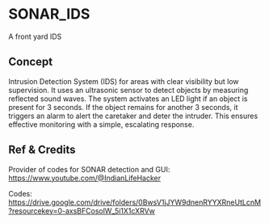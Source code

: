 # SONAR_IDS
A front yard IDS

## Concept
Intrusion Detection System (IDS) for areas with clear visibility but low supervision. It uses an ultrasonic sensor  to detect objects by measuring reflected sound waves. The system activates an LED light if an object is present for 3 seconds. If the object remains for another 3 seconds, it triggers an alarm to alert the caretaker and deter the intruder. This ensures effective monitoring with a simple, escalating response.

## Ref & Credits
Provider of codes for SONAR detection and GUI: https://www.youtube.com/@IndianLifeHacker

Codes: https://drive.google.com/drive/folders/0BwsV1jJYW9dnenRYYXRneUtLcnM?resourcekey=0-axsBFCosolW_5i1X1cXRVw
